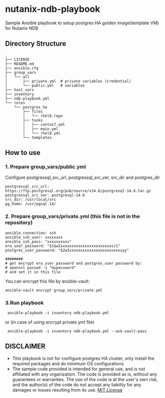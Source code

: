 # nutanix-ndb-playbook

Sample Ansible playbook to setup postgres HA golden image(template VM) for Nutanix NDB

## Directory Structure

```
.
├── LICENSE
├── README.md
├── ansible.cfg
├── group_vars
│   └── all
│       ├── private.yml  # private variables (credential)
│       └── public.yml   # variables
├── host_vars
├── inventory
├── ndb-playbook.yml
└── roles
    └── postgres_ha
        ├── files
        │   └── rhel8.repo
        ├── tasks
        │   ├── centos7.yml
        │   ├── main.yml
        │   └── rhel8.yml
        └── templates
```

## How to use
### 1. Prepare group_vars/public.yml

Configure postgressql_src_url, postgressql_src_ver, src_dir and postgres_dir

```
postgressql_src_url: https://ftp.postgresql.org/pub/source/v14.6/postgresql-14.6.tar.gz
postgressql_src_ver: postgresql-14.6
src_dir: /usr/local/src
pg_home: /usr/pgsql-14/
```

### 2. Prepare group_vars/private.yml (this file is not in the repository)
```
ansible_connection: ssh 
ansible_ssh_user: xxxxxxxx
ansible_ssh_pass: "xxxxxxxxxx"
era_user_password: "$1$wIxxxxxxxxxxxxxxxxxxxxxxxx/1"
postgres_user_password: "$2wIxxxxxxxxxxxxxxxxxxxxxxxxyy"

########
# get encrypt era_user_password and postgres_user_password by:
# openssl passwd -1 "mypassword"
# and set it in this file
```
You can encrypt this file by ansible-vault:

```ansible-vault encrypt group_vars/private.yml```


### 3.Run playbook

``` ansible-playbook -i inventory ndb-playbook.yml```

or (in case of using encrypt private.yml file)

``` ansible-playbook -i inventory ndb-playbook.yml --ask-vault-pass```

## DISCLAIMER

* This playbook is not for configure postgres HA cluster, only install the required packages and do minimum OS configurations
* The sample code provided is intended for general use, and is not affiliated with any organization. The code is provided as is, without any guarantees or warranties. The use of the code is at the user's own risk, and the author(s) of the code do not accept any liability for any damages or losses resulting from its use. [MIT License](/LICENSE)
